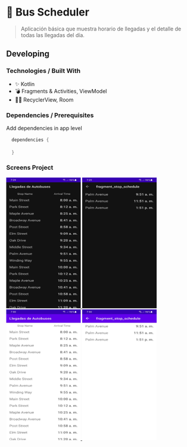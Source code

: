 # 🚀 Bus Scheduler
> Aplicación básica que muestra horario de llegadas y el detalle de todas las llegadas del día.

## Developing

### Technologies / Built With
- ✨ Kotlin
- 💣 Fragments & Activities, ViewModel
- 💅🏾 RecyclerView, Room

### Dependencies / Prerequisites
Add dependencies in app level

```Kotlin
  dependencies {
    
  }
```

### Screens Project
<p>
  <a href="#">
    <img src="https://github.com/josesreyesdev/AssetsProjects/blob/main/09%20Bus%20Schedule/homeScheduleNight.jpg" alt="screen" width="200" height="350" />
  </a>
  <a href="#">
    <img src="https://github.com/josesreyesdev/AssetsProjects/blob/main/09%20Bus%20Schedule/detailScheduleNight.jpg" alt="screen" width="200" height="350" />
  </a>
  <a href="#">
    <img src="https://github.com/josesreyesdev/AssetsProjects/blob/main/09%20Bus%20Schedule/homeSchedule.jpg" alt="screen" width="200" height="350" />
  </a>
  <a href="#">
    <img src="https://github.com/josesreyesdev/AssetsProjects/blob/main/09%20Bus%20Schedule/detailSchedule.jpg" alt="screen" width="200" height="350" />
  </a>
</p>